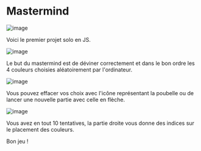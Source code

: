# Mastermind
![image](Capture%20d%E2%80%99%C3%A9cran%202022-05-09%20%C3%A0%2008.45.43.png)

Voici le premier projet solo en JS.

![image](Capture%20d%E2%80%99%C3%A9cran%202022-05-09%20%C3%A0%2008.49.34.png)

Le but du mastermind est de déviner correctement et dans le bon ordre 
les 4 couleurs choisies aléatoirement par l'ordinateur.

![image](Capture%20d%E2%80%99%C3%A9cran%202022-05-09%20%C3%A0%2008.51.45.png)

Vous pouvez effacer vos choix avec l'icône représentant la poubelle ou de lancer une nouvelle partie avec celle en flèche.

![image](Capture%20d%E2%80%99%C3%A9cran%202022-05-09%20%C3%A0%2008.57.09.png)

Vous avez en tout 10 tentatives, la partie droite vous donne des indices sur le placement des couleurs.

Bon jeu !
